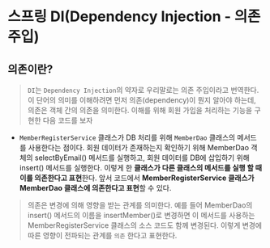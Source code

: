 # 스프링 DI(Dependency Injection - 의존주입)

## 의존이란?

> <code>DI</code>는 <code>Dependency Injection</code>의 약자로 우리말로는 의존 주입이라고 번역한다. 이 단어의 의미를 이해하려면 먼저 의존(dependency)이 뭔지 알아야 하는데, 의존은 객체 간의 의존을 의미한다. 이해를 위해 회원 가입을 처리하는 기능을 구현한 다음 코드를 보자


- <code>MemberRegisterService</code> 클래스가 DB 처리를 위해 <code>MemberDao</code> 클래스의 메서드를 사용한다는 점이다. 회원 데이터가 존재하는지 확인하기 위해 MemberDao 객체의 selectByEmail() 메서드를 실행하고, 회원 데이터를 DB에 삽입하기 위해 insert() 메서드를 실행한다.
이렇게 한 <b>클래스가 다른 클래스의 메서드를 실행 할 때 이를 의존한다고 표현</b>한다. 앞서 코드에서 <b>MemberRegisterService 클래스가 MemberDao 클래스에 의존한다고 표현</b>할 수 있다.

> 의존은 변경에 의해 영향을 받는 관계를 의미한다. 예를 들어 MemberDao의 insert() 메서드의 이름을 insertMember()로 변경하면 이 메서드를 사용하는 MemberRegisterService 클래스의 소스 코드도 함께 변경된다. 이렇게 변경에 따른 영향이 전파되는 관계를 <code>의존</code> 한다고 표현한다.


